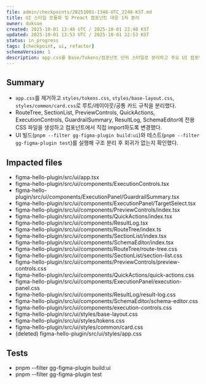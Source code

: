 ```yaml
---
file: admin/checkpoints/20251001-1348-UTC_2248-KST.md
title: UI 스타일 모듈화 및 Preact 컴포넌트 대응 1차 분리
owner: duksan
created: 2025-10-01 13:48 UTC / 2025-10-01 22:48 KST
updated: 2025-10-01 13:53 UTC / 2025-10-01 22:53 KST
status: in_progress
tags: [checkpoint, ui, refactor]
schemaVersion: 1
description: app.css를 Base/Tokens/컴포넌트 단위 스타일로 분리하고 주요 UI 컴포넌트에 개별 CSS 모듈을 적용했다.
---
```


## Summary

- `app.css`를 제거하고 `styles/tokens.css`, `styles/base-layout.css`, `styles/common/card.css`로 루트/레이아웃/공통 카드 규칙을 분리했다.
- RouteTree, SectionList, PreviewControls, QuickActions, ExecutionControls, GuardrailSummary, ResultLog, SchemaEditor에 전용 CSS 파일을 생성하고 컴포넌트에서 직접 import하도록 변경했다.
- UI 빌드(`pnpm --filter gg-figma-plugin build:ui`)와 테스트(`pnpm --filter gg-figma-plugin test`)를 실행해 구조 분리 후 회귀가 없는지 확인했다.

## Impacted files

- figma-hello-plugin/src/ui/app.tsx
- figma-hello-plugin/src/ui/components/ExecutionControls.tsx
- figma-hello-plugin/src/ui/components/ExecutionPanel/GuardrailSummary.tsx
- figma-hello-plugin/src/ui/components/ExecutionPanel/TargetSelect.tsx
- figma-hello-plugin/src/ui/components/PreviewControls/index.tsx
- figma-hello-plugin/src/ui/components/QuickActions/index.tsx
- figma-hello-plugin/src/ui/components/ResultLog.tsx
- figma-hello-plugin/src/ui/components/RouteTree/index.ts
- figma-hello-plugin/src/ui/components/SectionList/index.tsx
- figma-hello-plugin/src/ui/components/SchemaEditor/index.tsx
- figma-hello-plugin/src/ui/components/RouteTree/route-tree.css
- figma-hello-plugin/src/ui/components/SectionList/section-list.css
- figma-hello-plugin/src/ui/components/PreviewControls/preview-controls.css
- figma-hello-plugin/src/ui/components/QuickActions/quick-actions.css
- figma-hello-plugin/src/ui/components/ExecutionPanel/execution-panel.css
- figma-hello-plugin/src/ui/components/ResultLog/result-log.css
- figma-hello-plugin/src/ui/components/SchemaEditor/schema-editor.css
- figma-hello-plugin/src/ui/components/execution-controls.css
- figma-hello-plugin/src/ui/styles/base-layout.css
- figma-hello-plugin/src/ui/styles/tokens.css
- figma-hello-plugin/src/ui/styles/common/card.css
- (deleted) figma-hello-plugin/src/ui/styles/app.css

## Tests

- pnpm --filter gg-figma-plugin build:ui
- pnpm --filter gg-figma-plugin test
